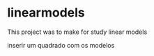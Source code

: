 # linearmodels
This project was to make for study linear models


inserir um quadrado com os modelos
